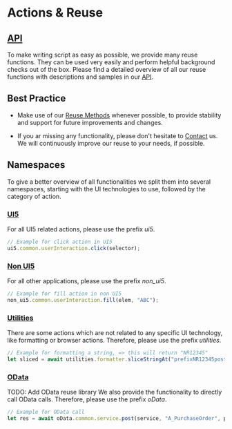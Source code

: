 # Actions & Reuse

## [API](../../reuse/doc.md)
To make writing script as easy as possible, we provide many reuse functions. 
They can be used very easily and perform helpful background checks out of the box. 
Please find a detailed overview of all our reuse functions with descriptions and samples in our [API](../../reuse/doc.md).

## Best Practice
- Make use of our [Reuse Methods](../../reuse/doc.md) 
whenever possible, to provide stability and support for future improvements and changes.

- If you ar missing any functionality, please don't hesitate to [Contact](./contact.md) us. We will continuously improve our reuse to your needs, if possible.

## Namespaces
To give a better overview of all functionalities we split them into several namespaces, starting with the UI technologies to use, followed by the category of action.

### [UI5](../../reuse/doc.md#ui5)
For all UI5 related actions, please use the prefix *ui5*.
```javascript
// Example for click action in UI5
ui5.common.userInteraction.click(selector);
```

### [Non UI5](../../reuse/doc.md#nonUi5)
For all other applications, please use the prefix *non_ui5*.
```javascript
// Example for fill action in non UI5
non_ui5.common.userInteraction.fill(elem, "ABC");
```

### [Utilities](../../reuse/doc.md#util)
There are some actions which are not related to any specific UI technology, like formatting or browser actions. 
Therefore, please use the prefix *utilities*.
```javascript
// Example for formatting a string, => this will return "NR12345"
let sliced = await utilities.formatter.sliceStringAt("prefixNR12345postfix", "NR", 7);
```

### [OData](../../reuse/doc.md#service)
TODO: Add OData reuse library
We also provide the functionality to directly call OData calls. 
Therefore, please use the prefix *oData*.
```javascript
// Example for OData call
let res = await oData.common.service.post(service, "A_PurchaseOrder", payload);
```